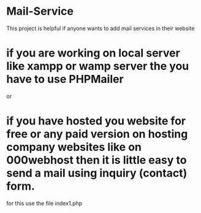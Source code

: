# Mail-Service
This project is helpful if anyone wants to add mail services in their website

# if you are working on local server like xampp or wamp server the you have to use PHPMailer 
or


# if you have hosted you website for free or any paid version on hosting company websites like on 000webhost then it is little easy to send a mail using inquiry (contact) form.
 for this use the file index1.php
  

